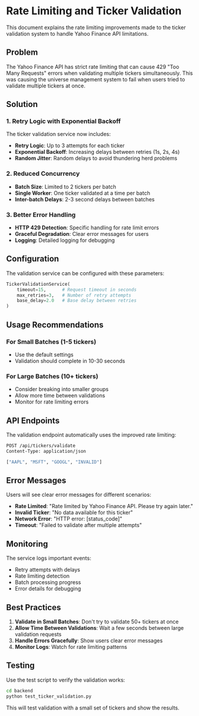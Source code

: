 # Rate Limiting and Ticker Validation

This document explains the rate limiting improvements made to the ticker validation system to handle Yahoo Finance API limitations.

## Problem

The Yahoo Finance API has strict rate limiting that can cause 429 "Too Many Requests" errors when validating multiple tickers simultaneously. This was causing the universe management system to fail when users tried to validate multiple tickers at once.

## Solution

### 1. Retry Logic with Exponential Backoff

The ticker validation service now includes:
- **Retry Logic**: Up to 3 attempts for each ticker
- **Exponential Backoff**: Increasing delays between retries (1s, 2s, 4s)
- **Random Jitter**: Random delays to avoid thundering herd problems

### 2. Reduced Concurrency

- **Batch Size**: Limited to 2 tickers per batch
- **Single Worker**: One ticker validated at a time per batch
- **Inter-batch Delays**: 2-3 second delays between batches

### 3. Better Error Handling

- **HTTP 429 Detection**: Specific handling for rate limit errors
- **Graceful Degradation**: Clear error messages for users
- **Logging**: Detailed logging for debugging

## Configuration

The validation service can be configured with these parameters:

```python
TickerValidationService(
    timeout=15,      # Request timeout in seconds
    max_retries=3,   # Number of retry attempts
    base_delay=2.0   # Base delay between retries
)
```

## Usage Recommendations

### For Small Batches (1-5 tickers)
- Use the default settings
- Validation should complete in 10-30 seconds

### For Large Batches (10+ tickers)
- Consider breaking into smaller groups
- Allow more time between validations
- Monitor for rate limiting errors

## API Endpoints

The validation endpoint automatically uses the improved rate limiting:

```bash
POST /api/tickers/validate
Content-Type: application/json

["AAPL", "MSFT", "GOOGL", "INVALID"]
```

## Error Messages

Users will see clear error messages for different scenarios:

- **Rate Limited**: "Rate limited by Yahoo Finance API. Please try again later."
- **Invalid Ticker**: "No data available for this ticker"
- **Network Error**: "HTTP error: [status_code]"
- **Timeout**: "Failed to validate after multiple attempts"

## Monitoring

The service logs important events:
- Retry attempts with delays
- Rate limiting detection
- Batch processing progress
- Error details for debugging

## Best Practices

1. **Validate in Small Batches**: Don't try to validate 50+ tickers at once
2. **Allow Time Between Validations**: Wait a few seconds between large validation requests
3. **Handle Errors Gracefully**: Show users clear error messages
4. **Monitor Logs**: Watch for rate limiting patterns

## Testing

Use the test script to verify the validation works:

```bash
cd backend
python test_ticker_validation.py
```

This will test validation with a small set of tickers and show the results.
